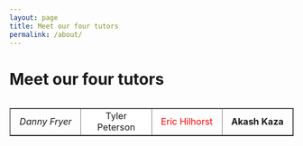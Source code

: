 ```yaml
---
layout: page
title: Meet our four tutors 
permalink: /about/
---
```


<h1>Meet our four tutors</h1>

<table class= "Table1">

<table width="600" border="1" cellpadding="2">
  <tr>
    <td width="25%" align="center"><i>Danny Fryer</i></td>
    <td width="25%" align="center" bgcolor="white">Tyler Peterson</td>
    <td width="25%" align="center" style="color: red">Eric Hilhorst</td>
    <td width="25%" align="center"><b>Akash Kaza</b></td>
  </tr>
</table>

